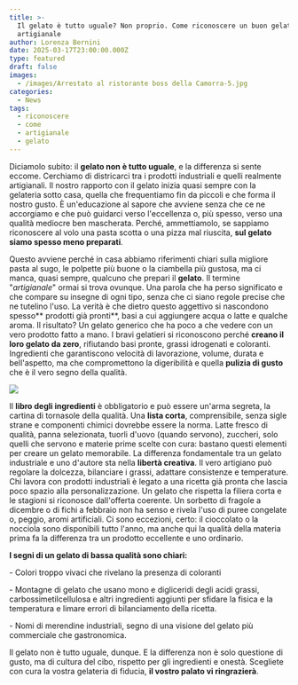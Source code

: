 ```yaml
---
title: >-
  Il gelato è tutto uguale? Non proprio. Come riconoscere un buon gelato
  artigianale 
author: Lorenza Bernini
date: 2025-03-17T23:00:00.000Z
type: featured
draft: false
images:
  - /images/Arrestato al ristorante boss della Camorra-5.jpg
categories:
  - News
tags:
  - riconoscere
  - come
  - artigianale
  - gelato
---
```


Diciamolo subito: il **gelato non è tutto uguale**, e la differenza si sente eccome. Cerchiamo di districarci tra i prodotti industriali e quelli realmente artigianali. Il nostro rapporto con il gelato inizia quasi sempre con la gelateria sotto casa, quella che frequentiamo fin da piccoli e che forma il nostro gusto. È un'educazione al sapore che avviene senza che ce ne accorgiamo e che può guidarci verso l'eccellenza o, più spesso, verso una qualità mediocre ben mascherata. Perché, ammettiamolo, se sappiamo riconoscere al volo una pasta scotta o una pizza mal riuscita, **sul gelato siamo spesso meno preparati**.

Questo avviene perché in casa abbiamo riferimenti chiari sulla migliore pasta al sugo, le polpette più buone o la ciambella più gustosa, ma ci manca, quasi sempre, qualcuno che prepari il **gelato**. Il termine "*artigianale*" ormai si trova ovunque. Una parola che ha perso significato e che compare su insegne di ogni tipo, senza che ci siano regole precise che ne tutelino l'uso. La verità è che dietro questo aggettivo si nascondono spesso\*\* prodotti già pronti\*\*, basi a cui aggiungere acqua o latte e qualche aroma. Il risultato? Un gelato generico che ha poco a che vedere con un vero prodotto fatto a mano. I bravi gelatieri si riconoscono perché **creano il loro gelato da zero**, rifiutando basi pronte, grassi idrogenati e coloranti. Ingredienti che garantiscono velocità di lavorazione, volume, durata e bell'aspetto, ma che compromettono la digeribilità e quella **pulizia di gusto** che è il vero segno della qualità.

![](/images/gelato-artigianale-come-riconoscere.jpg)

Il **libro degli ingredienti** è obbligatorio e può essere un'arma segreta, la cartina di tornasole della qualità. Una **lista corta**, comprensibile, senza sigle strane e componenti chimici dovrebbe essere la norma. Latte fresco di qualità, panna selezionata, tuorli d'uovo (quando servono), zuccheri, solo quelli che servono e materie prime scelte con cura: bastano questi elementi per creare un gelato memorabile. La differenza fondamentale tra un gelato industriale e uno d'autore sta nella **libertà creativa**. Il vero artigiano può regolare la dolcezza, bilanciare i grassi, adattare consistenze e temperature. Chi lavora con prodotti industriali è legato a una ricetta già pronta che lascia poco spazio alla personalizzazione. Un gelato che rispetta la filiera corta e le stagioni si riconosce dall'offerta coerente. Un sorbetto di fragole a dicembre o di fichi a febbraio non ha senso e rivela l'uso di puree congelate o, peggio, aromi artificiali. Ci sono eccezioni, certo: il cioccolato o la nocciola sono disponibili tutto l'anno, ma anche qui la qualità della materia prima fa la differenza tra un prodotto eccellente e uno ordinario.

**I segni di un gelato di bassa qualità sono chiari:**

\- Colori troppo vivaci che rivelano la presenza di coloranti

\- Montagne di gelato che usano mono e digliceridi degli acidi grassi, carbossimetilcellulosa e altri ingredienti aggiunti per sfidare la fisica e la temperatura e limare errori di bilanciamento della ricetta. 

\- Nomi di merendine industriali, segno di una visione del gelato più commerciale che gastronomica.

Il gelato non è tutto uguale, dunque. E la differenza non è solo questione di gusto, ma di cultura del cibo, rispetto per gli ingredienti e onestà. Scegliete con cura la vostra gelateria di fiducia, **il vostro palato vi ringrazierà**.
